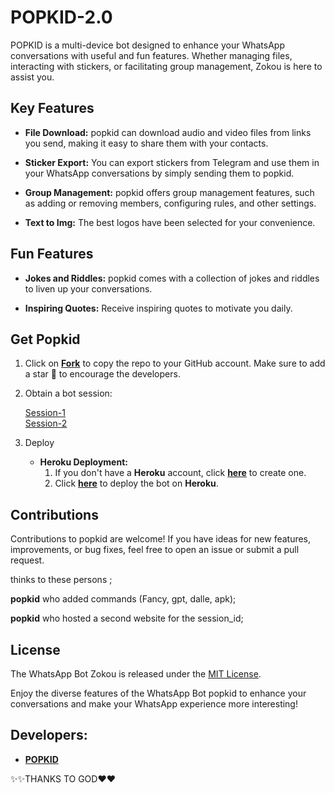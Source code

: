 # POPKID-2.0



POPKID is a multi-device bot designed to enhance your WhatsApp conversations with useful and fun features. Whether managing files, interacting with stickers, or facilitating group management, Zokou is here to assist you.

## Key Features

- **File Download:** popkid can download audio and video files from links you send, making it easy to share them with your contacts.

- **Sticker Export:** You can export stickers from Telegram and use them in your WhatsApp conversations by simply sending them to popkid.

- **Group Management:** popkid offers group management features, such as adding or removing members, configuring rules, and other settings.

- **Text to Img:** The best logos have been selected for your convenience.

## Fun Features

- **Jokes and Riddles:** popkid comes with a collection of jokes and riddles to liven up your conversations.

- **Inspiring Quotes:** Receive inspiring quotes to motivate you daily.

## Get Popkid

1. Click on **[Fork](https://github.com/popkid-ke/popkid/fork)** to copy the repo to your GitHub account. Make sure to add a star 🌟 to encourage the developers.

2. Obtain a bot session: 

   [Session-1](https://popkidbotnewsession-cb7d8ff6f26a.herokuapp.com/pair)  <br>
   [Session-2](https://popkidbotnewsession-cb7d8ff6f26a.herokuapp.com/qr) <br>


3. Deploy
   - **Heroku Deployment:**
     1. If you don't have a **Heroku** account, click [**here**](https://id.heroku.com/login) to create one.
     2. Click [**here**](https://dashboard.heroku.com/new?template=https://github.com/popkid-ke/popkid) to deploy the bot on **Heroku**.

## Contributions

Contributions to popkid are welcome! If you have ideas for new features, improvements, or bug fixes, feel free to open an issue or submit a pull request. <br>

   thinks to these persons ;

   **popkid** who added commands (Fancy, gpt, dalle, apk); <br>

   **popkid** who hosted a second website for the session_id;

## License

The WhatsApp Bot Zokou is released under the [MIT License](https://opensource.org/licenses/MIT).

Enjoy the diverse features of the WhatsApp Bot popkid to enhance your conversations and make your WhatsApp experience more interesting!

## Developers:

- [**POPKID**](https://github.com/popkid-ke/)


✨✨THANKS TO GOD♥️♥️
